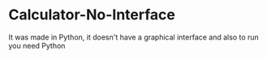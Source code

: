 # Calculator-No-Interface
It was made in Python, it doesn't have a graphical interface and also to run you need Python
